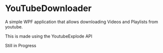 # YouTubeDownloader

A simple WPF application that allows downloading Videos and Playlists from youtube.

This is made using the YoutubeExplode API

Still in Progress
